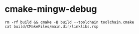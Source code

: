 # cmake-mingw-debug

```
rm -rf build && cmake -B build --toolchain toolchain.cmake
cat build/CMakeFiles/main.dir/linklibs.rsp
```
